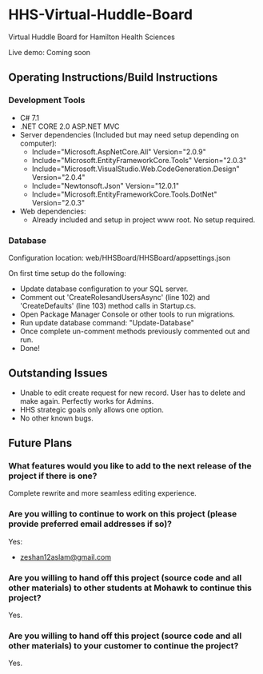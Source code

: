 # HHS-Virtual-Huddle-Board
Virtual Huddle Board for Hamilton Health Sciences

Live demo: Coming soon

## Operating Instructions/Build Instructions
### Development Tools
- C# 7.1
- .NET CORE 2.0 ASP.NET MVC
- Server dependencies (Included but may need setup depending on computer):
  - Include="Microsoft.AspNetCore.All" Version="2.0.9"
  - Include="Microsoft.EntityFrameworkCore.Tools" Version="2.0.3"
  - Include="Microsoft.VisualStudio.Web.CodeGeneration.Design" Version="2.0.4"
  - Include="Newtonsoft.Json" Version="12.0.1"
  - Include="Microsoft.EntityFrameworkCore.Tools.DotNet" Version="2.0.3"
- Web dependencies:
  - Already included and setup in project www root. No setup required.

### Database
Configuration location: web/HHSBoard/HHSBoard/appsettings.json

On first time setup do the following:
- Update database configuration to your SQL server.
- Comment out 'CreateRolesandUsersAsync' (line 102) and 'CreateDefaults' (line 103) method calls in Startup.cs.
- Open Package Manager Console or other tools to run migrations.
- Run update database command: "Update-Database"
- Once complete un-comment methods previously commented out and run.
- Done!

## Outstanding Issues
- Unable to edit create request for new record. User has to delete and make again. Perfectly works for Admins.
- HHS strategic goals only allows one option.
- No other known bugs.

## Future Plans
### What features would you like to add to the next release of the project if there is one?
Complete rewrite and more seamless editing experience.

### Are you willing to continue to work on this project (please provide preferred email addresses if so)? 
Yes:
- zeshan12aslam@gmail.com

### Are you willing to hand off this project (source code and all other materials) to other students at Mohawk to continue this project?
Yes.

### Are you willing to hand off this project (source code and all other materials) to your customer to continue the project? 
Yes.
